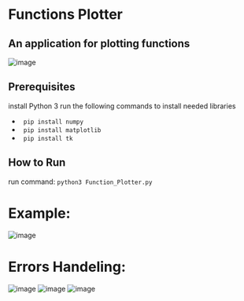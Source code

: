 # Functions Plotter
## An application for plotting functions

![image](https://github.com/Mohammed-Salama/Functions_Plotter/tree/main/ScreenShots/1.png)



## Prerequisites
install Python 3
run the following commands to install needed libraries
  * ``` pip install numpy```
  * ``` pip install matplotlib```
  * ``` pip install tk```

## How to Run
run command:
  ``` python3 Function_Plotter.py ```

 # Example:
 ![image](https://github.com/Mohammed-Salama/Functions_Plotter/ScreenShots/2.png)


# Errors Handeling:
![image](https://github.com/Mohammed-Salama/Functions_Plotter/ScreenShots/3.png)
![image](https://github.com/Mohammed-Salama/Functions_Plotter/ScreenShots/4.png)
![image](https://github.com/Mohammed-Salama/Functions_Plotter/ScreenShots/5.png)






